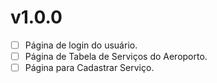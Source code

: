 # v1.0.0

- [ ] Página de login do usuário.
- [ ] Página de Tabela de Serviços do Aeroporto.
- [ ] Página para Cadastrar Serviço.
